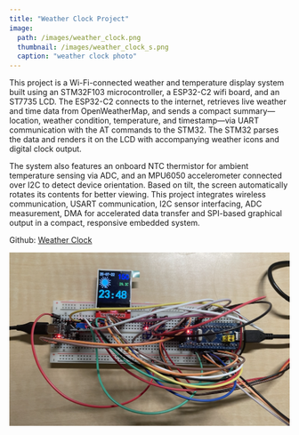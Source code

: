 ```yaml
---
title: "Weather Clock Project"
image: 
  path: /images/weather_clock.png
  thumbnail: /images/weather_clock_s.png
  caption: "weather clock photo"
---
```


This project is a Wi-Fi-connected weather and temperature display system built using an STM32F103 microcontroller, a ESP32-C2 wifi board, and an ST7735 LCD. The ESP32-C2 connects to the internet, retrieves live weather and time data from OpenWeatherMap, and sends a compact summary—location, weather condition, temperature, and timestamp—via UART communication with the AT commands to the STM32. The STM32 parses the data and renders it on the LCD with accompanying weather icons and digital clock output.

The system also features an onboard NTC thermistor for ambient temperature sensing via ADC, and an MPU6050 accelerometer connected over I2C to detect device orientation. Based on tilt, the screen automatically rotates its contents for better viewing. This project integrates wireless communication, USART communication, I2C sensor interfacing, ADC measurement, DMA for accelerated data transfer and SPI-based graphical output in a compact, responsive embedded system.


Github: <a href="https://github.com/Rachelyan666/weather_clock">Weather Clock</a>

![Weather Clock](images/weather_clock.png)
